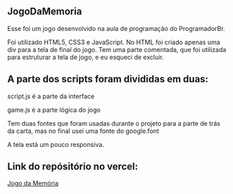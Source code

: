 ## JogoDaMemoria

Esse foi um jogo desenvolvido na aula de programação do ProgramadorBr.

Foi utilizado HTML5, CSS3 e JavaScript.
No HTML foi criado apenas uma div para a tela de final do jogo.
Tem uma parte comentada, que foi utilizada para estruturar a tela de jogo, e eu esqueci de excluir.

## A parte dos scripts foram divididas em duas:

script.js é a parte da interface

game.js é a parte lógica do jogo

Tem duas fontes que foram usadas durante o projeto para a parte de trás da carta, 
mas no final usei uma fonte do google.font
 
A tela está um pouco responsiva.
##
## Link do repósitório no vercel:
<a href="https://jogo-da-memoria-wheat.vercel.app/">Jogo da Memória</a>

